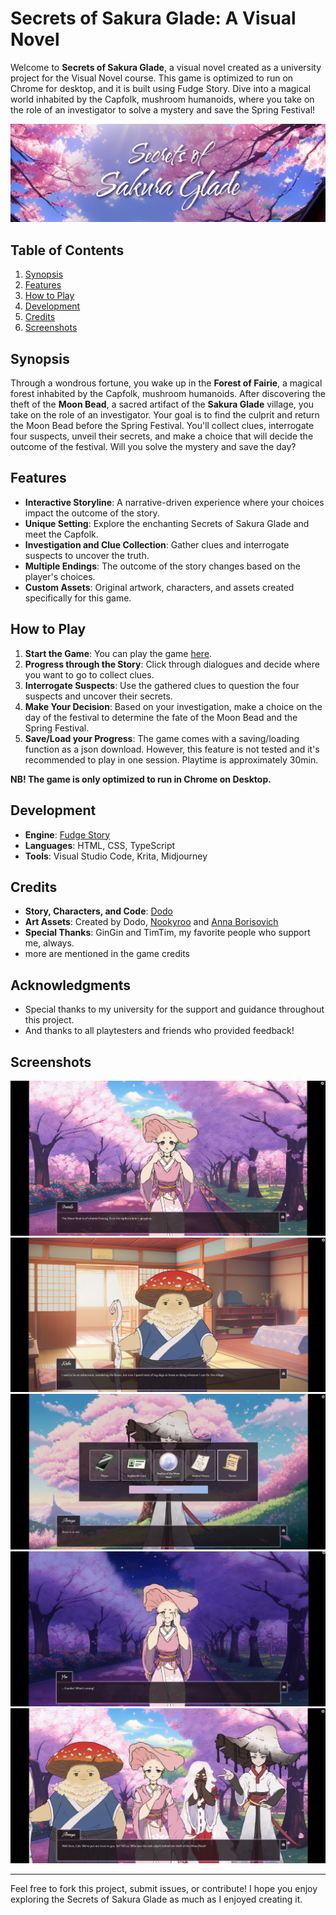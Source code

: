 # Secrets of Sakura Glade: A Visual Novel

Welcome to **Secrets of Sakura Glade**, a visual novel created as a university project for the Visual Novel course. This game is optimized to run on Chrome for desktop, and it is built using Fudge Story. Dive into a magical world inhabited by the Capfolk, mushroom humanoids, where you take on the role of an investigator to solve a mystery and save the Spring Festival!

![Secrets of Sakura Glade Banner](Concept/Banner.png) 

## Table of Contents

1. [Synopsis](#synopsis)
2. [Features](#features)
4. [How to Play](#how-to-play)
6. [Development](#development)
7. [Credits](#credits)
4. [Screenshots](#screenshots)

## Synopsis

Through a wondrous fortune, you wake up in the **Forest of Fairie**, a magical forest inhabited by the Capfolk, mushroom humanoids. After discovering the theft of the **Moon Bead**, a sacred artifact of the **Sakura Glade** village, you take on the role of an investigator. Your goal is to find the culprit and return the Moon Bead before the Spring Festival. You'll collect clues, interrogate four suspects, unveil their secrets, and make a choice that will decide the outcome of the festival. Will you solve the mystery and save the day?

## Features

- **Interactive Storyline**: A narrative-driven experience where your choices impact the outcome of the story.
- **Unique Setting**: Explore the enchanting Secrets of Sakura Glade and meet the Capfolk.
- **Investigation and Clue Collection**: Gather clues and interrogate suspects to uncover the truth.
- **Multiple Endings**: The outcome of the story changes based on the player's choices.
- **Custom Assets**: Original artwork, characters, and assets created specifically for this game.

## How to Play

1. **Start the Game**: You can play the game [here](https://DodoCreates.github.io/Secrets-of-Sakura-Glade/SoSG/SakuraGlade.html). 
2. **Progress through the Story**: Click through dialogues and decide where you want to go to collect clues.
3. **Interrogate Suspects**: Use the gathered clues to question the four suspects and uncover their secrets.
4. **Make Your Decision**: Based on your investigation, make a choice on the day of the festival to determine the fate of the Moon Bead and the Spring Festival.
5. **Save/Load your Progress**: The game comes with a saving/loading function as a json download. However, this feature is not tested and it's recommended to play in one session. Playtime is approximately 30min.

**NB! The game is only optimized to run in Chrome on Desktop.**

## Development

- **Engine**: [Fudge Story](https://github.com/JirkaDellOro/FUDGE_Story)
- **Languages**: HTML, CSS, TypeScript
- **Tools**: Visual Studio Code, Krita, Midjourney

## Credits

- **Story, Characters, and Code**: [Dodo](https://wonderl.ink/@dodocreates)
- **Art Assets**: Created by Dodo, [Nookyroo](https://wonderl.ink/@nookyroo) and [Anna Borisovich](https://www.instagram.com/_alluusion/)
- **Special Thanks**: GinGin and TimTim, my favorite people who support me, always.
- more are mentioned in the game credits

## Acknowledgments

- Special thanks to my university for the support and guidance throughout this project.
- And thanks to all playtesters and friends who provided feedback!

## Screenshots
![Secrets of Sakura Glade Banner](Concept/Screenshot1.png) ![Secrets of Sakura Glade Banner](Concept/Screenshot2.png) ![Secrets of Sakura Glade Banner](Concept/Screenshot3.png) ![Secrets of Sakura Glade Banner](Concept/Screenshot4.png) ![Secrets of Sakura Glade Banner](Concept/Screenshot5.png) 


---

Feel free to fork this project, submit issues, or contribute! I hope you enjoy exploring the Secrets of Sakura Glade as much as I enjoyed creating it.
